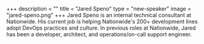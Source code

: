 +++
description = ""
title = "Jared Speno"
type = "new-speaker"
image = "jared-speno.png"
+++
Jared Speno is an internal technical consultant at Nationwide. His
current job is helping Nationwide's 200+ development lines adopt DevOps
practices and culture. In previous roles at Nationwide, Jared has been a
developer, architect, and operations/on-call support engineer.
